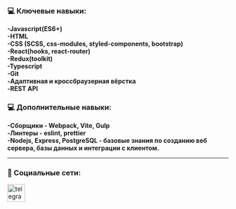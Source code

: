 
### 💻 Ключевые навыки:

<div>
  <strong>
    -Javascript(ES6+) </br>
    -HTML </br>
    -CSS (SCSS, css-modules, styled-components, bootstrap) </br>
    -React(hooks, react-router) </br>
    -Redux(toolkit) </br>
    -Typescript </br>
    -Git </br>
    -Адаптивная и кроссбраузерная вёрстка </br>
    -REST API
   </strong>
</div>

### 💻 Дополнительные навыки:
<div>
  <strong>
    -Сборщики - Webpack, Vite, Gulp </br>
    -Линтеры - eslint, prettier </br>
    -Nodejs, Express, PostgreSQL - базовые знания по созданию веб сервера, базы данных и интеграции с клиентом.
  </strong>
</div>

---
### 🤝 Социальные сети:

  <div id="badges">
    <a href="https://t.me/vlad_mnglv" target="_blank">
      <img src="https://cdn-icons-png.flaticon.com/512/2111/2111646.png" width="40" height="40" alt="telegram group" />
    </a>
  </div>
